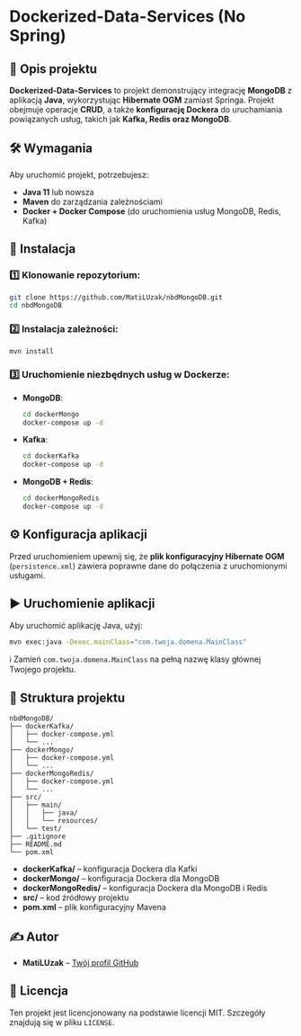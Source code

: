 # Dockerized-Data-Services (No Spring)

## 📌 Opis projektu

**Dockerized-Data-Services** to projekt demonstrujący integrację **MongoDB** z aplikacją **Java**, wykorzystując **Hibernate OGM** zamiast Springa. Projekt obejmuje operacje **CRUD**, a także **konfigurację Dockera** do uruchamiania powiązanych usług, takich jak **Kafka, Redis oraz MongoDB**.

## 🛠 Wymagania

Aby uruchomić projekt, potrzebujesz:

- **Java 11** lub nowsza
- **Maven** do zarządzania zależnościami
- **Docker + Docker Compose** (do uruchomienia usług MongoDB, Redis, Kafka)

## 🚀 Instalacja

### 1️⃣ Klonowanie repozytorium:
```bash
git clone https://github.com/MatiLUzak/nbdMongoDB.git
cd nbdMongoDB
```

### 2️⃣ Instalacja zależności:
```bash
mvn install
```

### 3️⃣ Uruchomienie niezbędnych usług w Dockerze:

- **MongoDB**:
  ```bash
  cd dockerMongo
  docker-compose up -d
  ```

- **Kafka**:
  ```bash
  cd dockerKafka
  docker-compose up -d
  ```

- **MongoDB + Redis**:
  ```bash
  cd dockerMongoRedis
  docker-compose up -d
  ```

## ⚙️ Konfiguracja aplikacji

Przed uruchomieniem upewnij się, że **plik konfiguracyjny Hibernate OGM** (`persistence.xml`) zawiera poprawne dane do połączenia z uruchomionymi usługami.

## ▶️ Uruchomienie aplikacji

Aby uruchomić aplikację Java, użyj:
```bash
mvn exec:java -Dexec.mainClass="com.twoja.domena.MainClass"
```
ℹ️ Zamień `com.twoja.domena.MainClass` na pełną nazwę klasy głównej Twojego projektu.

## 📂 Struktura projektu

```
nbdMongoDB/
├── dockerKafka/
│   ├── docker-compose.yml
│   └── ...
├── dockerMongo/
│   ├── docker-compose.yml
│   └── ...
├── dockerMongoRedis/
│   ├── docker-compose.yml
│   └── ...
├── src/
│   ├── main/
│   │   ├── java/
│   │   └── resources/
│   └── test/
├── .gitignore
├── README.md
└── pom.xml
```

- **dockerKafka/** – konfiguracja Dockera dla Kafki
- **dockerMongo/** – konfiguracja Dockera dla MongoDB
- **dockerMongoRedis/** – konfiguracja Dockera dla MongoDB i Redis
- **src/** – kod źródłowy projektu
- **pom.xml** – plik konfiguracyjny Mavena

## ✍️ Autor

- **MatiLUzak** – [Twój profil GitHub](https://github.com/MatiLUzak)

## 📜 Licencja

Ten projekt jest licencjonowany na podstawie licencji MIT. Szczegóły znajdują się w pliku `LICENSE`.
